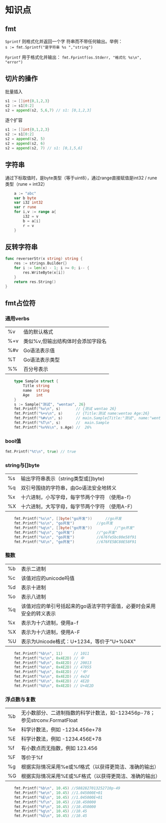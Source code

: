 # 知识点

## fmt
`Sprintf` 则格式化并返回一个字 符串而不带任何输出。举例： \
`s := fmt.Sprintf("是字符串 %s ","string")`

 `Fprintf` 用于格式化并输出：
`fmt.Fprintf(os.Stderr, "格式化 %s\n", "error")`

## 切片的操作
批量插入
```go
s1 := []int{0,1,2,3}
s2 := s1[0:2]
s2 = append(s2, 5,6,7) // s1: [0,1,2,3]
```
逐个扩容
```go
s1 := []int{0,1,2,3}
s2 := s1[0:2]
s2 = append(s2, 5)
s2 = append(s2, 6)
s2 = append(s2, 7) // s1: [0,1,5,6]
```

## 字符串
通过下标取值时，是byte类型（等于uint8），通过range直接赋值是int32 / rune类型（rune = int32）
```go
	a := "abc"
	var b byte
	var i32 int32
	var r rune
	for i,v := range a{
		i32 = v
		b = a[i]
		r = v
	}
```

## 反转字符串
```go
func reverserStr(x string) string {
	res := strings.Builder{}
	for i := len(x) - 1; i >= 0; i-- {
		res.WriteByte(x[i])
	}
	return res.String()
}
```

## fmt占位符
### 通用verbs
| | |
| --- | --- |
%v | 值的默认格式
%+v | 类似%v,但输出结构体时会添加字段名
%#v | Go语法表示值
%T | Go语法表示类型
%% | 百分号表示
```go
	type Sample struct {
		Title string
		name  string
		Age   int
	}
	s := Sample{"测试", "wentao", 26}
	fmt.Printf("%v\n", s)       // {测试 wentao 26}
	fmt.Printf("%+v\n", s)      // {Title:测试 name:wentao Age:26}
	fmt.Printf("%#v\n", s)      // main.Sample{Title:"测试", name:"wentao", Age:26}
	fmt.Printf("%T\n", s)       //  main.Sample
	fmt.Printf("%v%%\n", s.Age) //  26%
```
### bool值
```go
fmt.Printf("%t\n", true) // true
```
###  string与[]byte
| | |
| --- | --- |
%s | 输出字符串表示（string类型或[]byte)
%q | 双引号围绕的字符串，由Go语法安全地转义
%x | 十六进制，小写字母，每字节两个字符 （使用a-f）
%X | 十六进制，大写字母，每字节两个字符 （使用A-F）
```go
	fmt.Printf("%s\n", []byte("go开发"))      //go开发
	fmt.Printf("%s\n", "go开发")          //go开发
	fmt.Printf("%q\n", []byte("go开发"))          //"go开发"
	fmt.Printf("%q\n", "go开发")          //"go开发"
	fmt.Printf("%x\n", "go开发")          //676fe5bc80e58f91
	fmt.Printf("%X\n", "go开发")          //676FE5BC80E58F91
```
### 整数
| | |
| --- | --- |
%b | 表示二进制
%c | 该值对应的unicode吗值
%d | 表示十进制
%o | 表示八进制
%q | 该值对应的单引号括起来的go语法字符字面值，必要时会采用安全的转义表示
%x | 表示为十六进制，使用a-f
%X | 表示为十六进制，使用A-F
%U | 表示为Unicode格式：U+1234，等价于"U+%04X"
```go
	fmt.Printf("%b\n", 11)     // 1011
	fmt.Printf("%c\n", 0x4E2D) // 中
	fmt.Printf("%d\n", 0x4E2D) // 20013
	fmt.Printf("%o\n", 0x4E2D) // 47055
	fmt.Printf("%q\n", 0x4E2D) // '中'
	fmt.Printf("%x\n", 0x4E2D) // 4e2d
	fmt.Printf("%X\n", 0x4E2D) // 4E2D
	fmt.Printf("%U\n", 0x4E2D) // U+4E2D
```
### 浮点数与复数
| | |
| --- | --- |
%b | 无小数部分、二进制指数的科学计数法，如-123456p-78；参见strconv.FormatFloat
%e | 科学计数法，例如 -1234.456e+78
%E | 科学计数法，例如 -1234.456E+78
%f | 有小数点而无指数，例如 123.456
%F | 等价于%f
%g | 根据实际情况采用%e或%f格式（以获得更简洁、准确的输出）
%G | 根据实际情况采用%E或%F格式（以获得更简洁、准确的输出）
```go
	fmt.Printf("%b\n", 10.45) //5882827013252710p-49
	fmt.Printf("%e\n", 10.45) //1.045000E+01
	fmt.Printf("%E\n", 10.45) //1.045000E+01
	fmt.Printf("%f\n", 10.45) //10.450000
	fmt.Printf("%F\n", 10.45) //10.450000
	fmt.Printf("%g\n", 10.45) //10.45
	fmt.Printf("%G\n", 10.45) //10.45
```